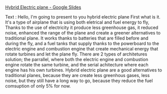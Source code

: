 [Hybrid Electric plane - Google Slides](https://docs.google.com/presentation/d/1ZCcqrb6lbyWIU2rQlIbXw5Cr4l6H4Io3FUw2HBYj7To/edit#slide=id.p)

Text :
Hello, I'm going to present to you hybrid electric plane
First what is it.
It's a type of airplane that is using both eletrical and fuel energy to fly, 
Thanks to the use of electricity it produce less greenhouse gas, it reduced noise, enhanced the range of the plane and create a greener alternatives to traditional plane.
It works thanks to batteries that are filled before and during the fly, and a fuel tanks that supply thanks to the powerboard to the electric engine and combustion engine that create mechanical energy that rotate turbines and let the plane fly.
There are 2 types of architetures solution; the parrallel, where both the electric engine and combustion engine rotate the same turbine, and the serial achitecture where each engine has his own turbines.
Hybrid electric plane are a good alternatives to traditional planes, because they are create less greenhous gases, less noise, but they still have a long way to go, because they reduce the fuel comsuption of only 5% for now.